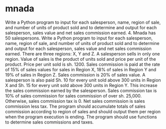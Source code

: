 # mnada
Write a Python program to input for each salesperson, name, region of sale, and number of units of product sold and to determine and output for each salesperson, sales value and net sales commission earned.
4.	Mnada has 50 salespersons. Write a Python program to input for each salesperson, name, region of sale, and number of units of product sold and to determine and output for each salesperson, sales value and net sales commission earned.  There are three regions: X, Y and Z. A salesperson sells in only one region. Value of sales is the product of units sold and price per unit of the product. Price per unit sold is sh. 1200.  Sales commission is paid at the rate of 15% of sales values for sales in Region X, 18% of sales in Region Y and 19% of sales in Region Z. Sales commission is 20% of sales value. A salesperson is also paid Sh. 10 for every unit sold above 300 units in Region X and Sh. 15 for every unit sold above 300 units in Region Y.  This increase the sales commission earned by the salesperson. Sales commission tax is 10% of sales commission for sales commission of over sh. 25,000. Otherwise, sales commission tax is 0. Net sales commission is sales commission less tax. The program should accumulate totals of sales commission according to region of sales and should output them per region when the program execution is ending. The program should use functions to determine sales commissions and taxes.
